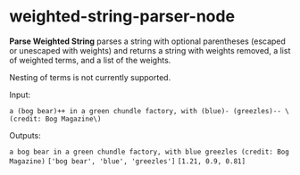 # weighted-string-parser-node

**Parse Weighted String** parses a string with optional parentheses (escaped or unescaped with weights) and returns
a string with weights removed, a list of weighted terms, and a list of the weights.

Nesting of terms is not currently supported.

Input:

`a (bog bear)++ in a green chundle factory, with (blue)- (greezles)-- \(credit: Bog Magazine\)`

Outputs:

`a bog bear in a green chundle factory, with blue greezles (credit: Bog Magazine)`
`['bog bear', 'blue', 'greezles']`
`[1.21, 0.9, 0.81]`
